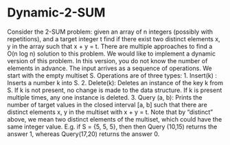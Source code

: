 # Dynamic-2-SUM
Consider the 2-SUM problem: given an array of n integers (possibly with repetitions), and a target integer t find if there exist two distinct elements x, y in the array such that x + y = t. There are multiple approaches to find a O(n log n) solution to this problem. We would like to implement a dynamic version of this problem. In this version, you do not know the number of elements in advance. The input arrives as a sequence of operations. We start with the empty multiset S. Operations are of three types: 1. Insert(k) : Inserts a number k into S. 2. Delete(k): Deletes an instance of the key k from S. If k is not present, no change is made to the data structure. If k is present multiple times, any one instance is deleted. 3. Query (a, b): Prints the number of target values in the closed interval [a, b] such that there are distinct elements x, y in the multiset with x + y = t. Note that by “distinct” above, we mean two distinct elements of the multiset, which could have the same integer value. E.g. if S = {5, 5, 5}, then then Query (10,15) returns the answer 1, whereas Query(17,20) returns the answer 0.
